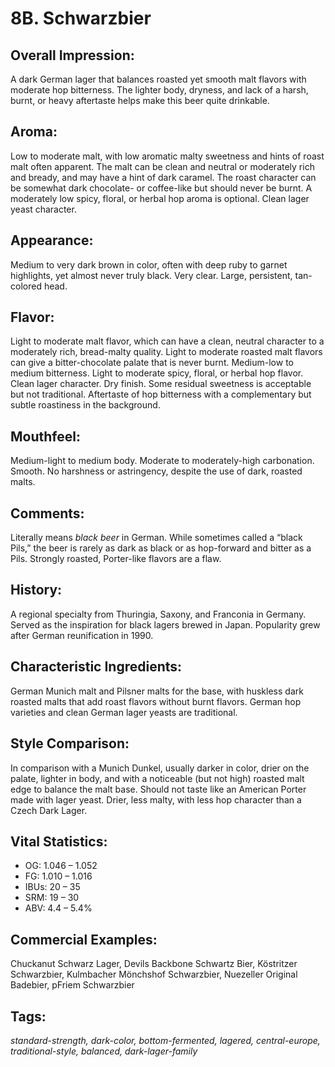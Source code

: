 # 8B. Schwarzbier

## Overall Impression: 

A dark German lager that balances roasted yet smooth malt flavors with moderate hop bitterness. The lighter body, dryness, and lack of a harsh, burnt, or heavy aftertaste helps make this beer quite drinkable.

## Aroma: 

Low to moderate malt, with low aromatic malty sweetness and hints of roast malt often apparent. The malt can be clean and neutral or moderately rich and bready, and may have a hint of dark caramel. The roast character can be somewhat dark chocolate- or coffee-like but should never be burnt. A moderately low spicy, floral, or herbal hop aroma is optional. Clean lager yeast character.

## Appearance: 

Medium to very dark brown in color, often with deep ruby to garnet highlights, yet almost never truly black. Very clear. Large, persistent, tan-colored head.

## Flavor: 

Light to moderate malt flavor, which can have a clean, neutral character to a moderately rich, bread-malty quality. Light to moderate roasted malt flavors can give a bitter-chocolate palate that is never burnt. Medium-low to medium bitterness. Light to moderate spicy, floral, or herbal hop flavor. Clean lager character. Dry finish. Some residual sweetness is acceptable but not traditional. Aftertaste of hop bitterness with a complementary but subtle roastiness in the background. 

## Mouthfeel: 

Medium-light to medium body. Moderate to moderately-high carbonation. Smooth. No harshness or astringency, despite the use of dark, roasted malts.

## Comments: 

Literally means _black beer_ in German. While sometimes called a “black Pils,” the beer is rarely as dark as black or as hop-forward and bitter as a Pils. Strongly roasted, Porter-like flavors are a flaw. 

## History: 

A regional specialty from Thuringia, Saxony, and Franconia in Germany. Served as the inspiration for black lagers brewed in Japan. Popularity grew after German reunification in 1990.

## Characteristic Ingredients: 

German Munich malt and Pilsner malts for the base, with huskless dark roasted malts that add roast flavors without burnt flavors. German hop varieties and clean German lager yeasts are traditional.

## Style Comparison: 

In comparison with a Munich Dunkel, usually darker in color, drier on the palate, lighter in body, and with a noticeable (but not high) roasted malt edge to balance the malt base. Should not taste like an American Porter made with lager yeast. Drier, less malty, with less hop character than a Czech Dark Lager.

## Vital Statistics:	

- OG:	1.046 – 1.052
- FG:	1.010 – 1.016
- IBUs:	20 – 35	
- SRM:	19 – 30	
- ABV:	4.4 – 5.4%

## Commercial Examples: 

Chuckanut Schwarz Lager, Devils Backbone Schwartz Bier, Köstritzer Schwarzbier, Kulmbacher Mönchshof Schwarzbier, Nuezeller Original Badebier, pFriem Schwarzbier

## Tags: 

_standard-strength, dark-color, bottom-fermented, lagered, central-europe, traditional-style, balanced, dark-lager-family_
